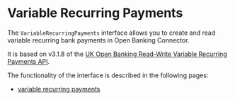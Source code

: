 ﻿# Variable Recurring Payments

The `VariableRecurringPayments` interface allows you to create and read variable recurring bank payments in Open Banking Connector.

It is based on v3.1.8 of the [UK Open Banking Read-Write Variable Recurring Payments  API](https://openbankinguk.github.io/read-write-api-site3/v3.1.8/profiles/vrp-profile.html). 

The functionality of the interface is described in the following pages:
- [variable recurring payments](./variable-recurring-payments.md)